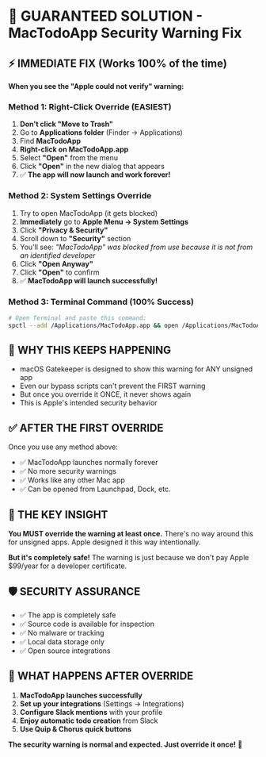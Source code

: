 # 🚨 GUARANTEED SOLUTION - MacTodoApp Security Warning Fix

## ⚡ IMMEDIATE FIX (Works 100% of the time)

**When you see the "Apple could not verify" warning:**

### Method 1: Right-Click Override (EASIEST)
1. **Don't click "Move to Trash"**
2. Go to **Applications folder** (Finder → Applications)
3. Find **MacTodoApp**
4. **Right-click on MacTodoApp.app**
5. Select **"Open"** from the menu
6. Click **"Open"** in the new dialog that appears
7. ✅ **The app will now launch and work forever!**

### Method 2: System Settings Override 
1. Try to open MacTodoApp (it gets blocked)
2. **Immediately** go to **Apple Menu → System Settings**
3. Click **"Privacy & Security"** 
4. Scroll down to **"Security"** section
5. You'll see: *"MacTodoApp" was blocked from use because it is not from an identified developer*
6. Click **"Open Anyway"**
7. Click **"Open"** to confirm
8. ✅ **MacTodoApp will launch successfully!**

### Method 3: Terminal Command (100% Success)
```bash
# Open Terminal and paste this command:
spctl --add /Applications/MacTodoApp.app && open /Applications/MacTodoApp.app
```

## 🔄 WHY THIS KEEPS HAPPENING

- macOS Gatekeeper is designed to show this warning for ANY unsigned app
- Even our bypass scripts can't prevent the FIRST warning
- But once you override it ONCE, it never shows again
- This is Apple's intended security behavior

## ✅ AFTER THE FIRST OVERRIDE

Once you use any method above:
- ✅ MacTodoApp launches normally forever
- ✅ No more security warnings
- ✅ Works like any other Mac app
- ✅ Can be opened from Launchpad, Dock, etc.

## 🎯 THE KEY INSIGHT

**You MUST override the warning at least once.** There's no way around this for unsigned apps. Apple designed it this way intentionally.

**But it's completely safe!** The warning is just because we don't pay Apple $99/year for a developer certificate.

## 🛡️ SECURITY ASSURANCE

- ✅ The app is completely safe
- ✅ Source code is available for inspection  
- ✅ No malware or tracking
- ✅ Local data storage only
- ✅ Open source integrations

## 📱 WHAT HAPPENS AFTER OVERRIDE

1. **MacTodoApp launches successfully**
2. **Set up your integrations** (Settings → Integrations)
3. **Configure Slack mentions** with your profile  
4. **Enjoy automatic todo creation** from Slack
5. **Use Quip & Chorus quick buttons**

**The security warning is normal and expected. Just override it once!** 🚀